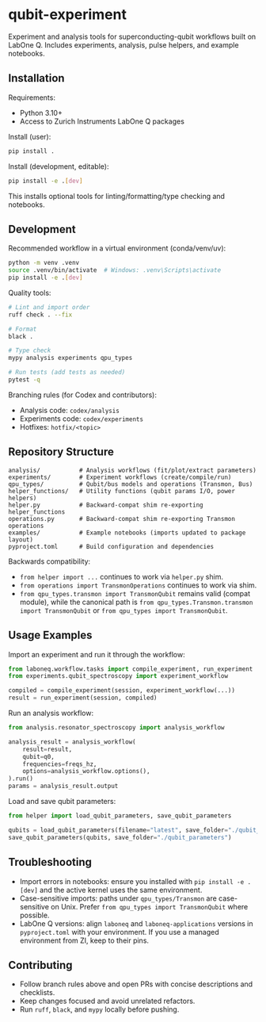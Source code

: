 # qubit-experiment

Experiment and analysis tools for superconducting-qubit workflows built on LabOne Q. Includes experiments, analysis, pulse helpers, and example notebooks.

## Installation

Requirements:

- Python 3.10+
- Access to Zurich Instruments LabOne Q packages

Install (user):

```bash
pip install .
```

Install (development, editable):

```bash
pip install -e .[dev]
```

This installs optional tools for linting/formatting/type checking and notebooks.

## Development

Recommended workflow in a virtual environment (conda/venv/uv):

```bash
python -m venv .venv
source .venv/bin/activate  # Windows: .venv\Scripts\activate
pip install -e .[dev]
```

Quality tools:

```bash
# Lint and import order
ruff check . --fix

# Format
black .

# Type check
mypy analysis experiments qpu_types

# Run tests (add tests as needed)
pytest -q
```

Branching rules (for Codex and contributors):

- Analysis code: `codex/analysis`
- Experiments code: `codex/experiments`
- Hotfixes: `hotfix/<topic>`

## Repository Structure

```
analysis/           # Analysis workflows (fit/plot/extract parameters)
experiments/        # Experiment workflows (create/compile/run)
qpu_types/          # Qubit/bus models and operations (Transmon, Bus)
helper_functions/   # Utility functions (qubit params I/O, power helpers)
helper.py           # Backward-compat shim re-exporting helper_functions
operations.py       # Backward-compat shim re-exporting Transmon operations
examples/           # Example notebooks (imports updated to package layout)
pyproject.toml      # Build configuration and dependencies
```

Backwards compatibility:

- `from helper import ...` continues to work via `helper.py` shim.
- `from operations import TransmonOperations` continues to work via shim.
- `from qpu_types.transmon import TransmonQubit` remains valid (compat module),
  while the canonical path is `from qpu_types.Transmon.transmon import TransmonQubit` or
  `from qpu_types import TransmonQubit`.

## Usage Examples

Import an experiment and run it through the workflow:

```python
from laboneq.workflow.tasks import compile_experiment, run_experiment
from experiments.qubit_spectroscopy import experiment_workflow

compiled = compile_experiment(session, experiment_workflow(...))
result = run_experiment(session, compiled)
```

Run an analysis workflow:

```python
from analysis.resonator_spectroscopy import analysis_workflow

analysis_result = analysis_workflow(
    result=result,
    qubit=q0,
    frequencies=freqs_hz,
    options=analysis_workflow.options(),
).run()
params = analysis_result.output
```

Load and save qubit parameters:

```python
from helper import load_qubit_parameters, save_qubit_parameters

qubits = load_qubit_parameters(filename="latest", save_folder="./qubit_parameters")
save_qubit_parameters(qubits, save_folder="./qubit_parameters")
```

## Troubleshooting

- Import errors in notebooks: ensure you installed with `pip install -e .[dev]` and
  the active kernel uses the same environment.
- Case-sensitive imports: paths under `qpu_types/Transmon` are case-sensitive on Unix.
  Prefer `from qpu_types import TransmonQubit` where possible.
- LabOne Q versions: align `laboneq` and `laboneq-applications` versions in `pyproject.toml`
  with your environment. If you use a managed environment from ZI, keep to their pins.

## Contributing

- Follow branch rules above and open PRs with concise descriptions and checklists.
- Keep changes focused and avoid unrelated refactors.
- Run `ruff`, `black`, and `mypy` locally before pushing.

